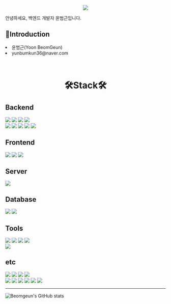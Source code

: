 <p align='center'>
    <img src="https://capsule-render.vercel.app/api?type=waving&color=auto&height=300&section=header&text=YoonBeomgeun&fontSize=90&animation=fadeIn&fontAlignY=38&desc=&descAlignY=51&descAlign=62"/>
</p>
안녕하세요, 백엔드 개발자 윤범근입니다.

<div>
    <h2>🪪Introduction</h2>
    <li>
        윤범근(Yoon BeomGeun)
    </li>
    <li>
        yunbumkun36@naver.com
    </li>
</div>
<br>
<br>
<h1 align="center">🛠️Stack🛠️</h1>

<div>
    <h2>Backend</h2>
    <img src="https://img.shields.io/badge/Spring-6DB33F?style=flat&logo=Spring&logoColor=white"/>
    <img src="https://img.shields.io/badge/SpringBoot-6DB33F?style=flat&logo=Spring Boot&logoColor=white"/>
    <img src="https://img.shields.io/badge/SpringSecurity-6DB33F?style=flat&logo=Spring Security&logoColor=white"/>
    <img src="https://img.shields.io/badge/JPA-6DB33F?style=flat"/>
    <br>
    <img src="https://img.shields.io/badge/Thymeleaf-005F0F?style=flat&logo=Thymeleaf&logoColor=white"/>
    <img src="https://img.shields.io/badge/JSP-FF4000?style=flat"/>
    <img src="https://img.shields.io/badge/Mybatis-424242?style=flat"/>
    <img src="https://img.shields.io/badge/Gradle-02303A?style=flat&logo=Gradle&logoColor=white"/>
    <img src="https://img.shields.io/badge/Apache Maven-C71A36?style=flat&logo=Apache Maven&logoColor=white"/>
</div>
<div>
    <h2>Frontend</h2>
    <img src="https://img.shields.io/badge/HTML5-E34F26?style=flat&logo=HTML5&logoColor=white"/>
    <img src="https://img.shields.io/badge/CSS3-1572B6?style=flat&logo=CSS3&logoColor=white"/>
    <img src="https://img.shields.io/badge/JavaScript-F7DF1E?style=flat&logo=JavaScript&logoColor=white"/>
</div>
<div>
    <h2>Server</h2>
    <img src="https://img.shields.io/badge/Apache Tomcat-F8DC75?style=flat&logo=Apache Tomcat&logoColor=white"/>
</div>
<div>
    <h2>Database</h2>
    <img src="https://img.shields.io/badge/MySQL-4479A1?style=flat&logo=MySQL&logoColor=white"/>
    <img src="https://img.shields.io/badge/MongoDB-47A248?style=flat&logo=MongoDB&logoColor=white"/>
</div>
<div>
    <h2>Tools</h2>
    <img src="https://img.shields.io/badge/STS-47A248?style=flat"/>
    <img src="https://img.shields.io/badge/IntelliJ IDEA-000000?style=flat&logo=IntelliJ IDEA&logoColor=white"/>
    <img src="https://img.shields.io/badge/Eclipse IDE-2C2255?style=flat&logo=Eclipse IDE&logoColor=white"/>
    <img src="https://img.shields.io/badge/Visual Studio Code-007ACC?style=flat&logo=Visual Studio Code&logoColor=white"/>
    <br>
    <img src="https://img.shields.io/badge/DBeaver-382923?style=flat&logo=DBeaver&logoColor=white"/>
</div>
<div>
    <h2>etc</h2>
    <img src="https://img.shields.io/badge/Amazon EC2-FF9900?style=flat&logo=Amazon EC2&logoColor=white"/>
    <img src="https://img.shields.io/badge/Amazon S3-569A31?style=flat&logo=Amazon S3&logoColor=white"/>
    <img src="https://img.shields.io/badge/Amazon RDS-527FFF?style=flat&logo=Amazon RDS&logoColor=white"/>
    <img src="https://img.shields.io/badge/Netlify-00C7B7?style=flat&logo=Netlify&logoColor=white"/>
    <br>
    <img src="https://img.shields.io/badge/Git-F05032?style=flat&logo=Git&logoColor=white"/>
    <img src="https://img.shields.io/badge/GitHub-181717?style=flat&logo=GitHub&logoColor=white"/>
    <img src="https://img.shields.io/badge/Slack-4A154B?style=flat&logo=Slack&logoColor=white"/>
    <img src="https://img.shields.io/badge/Notion-000000?style=flat&logo=Notion&logoColor=white"/>
    <img src="https://img.shields.io/badge/Figma-F24E1E?style=flat&logo=Figma&logoColor=white"/>
    <img src="https://img.shields.io/badge/Google Drive-4285F4?style=flat&logo=Google Drive&logoColor=white"/>
</div>
<hr>

![Beomgeun's GitHub stats](https://github-readme-stats.vercel.app/api?username=YoonBeomGeun&include_all_commits=true&show_icons=true&theme=radical&count_private=true)
